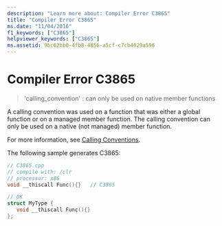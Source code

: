 ```yaml
---
description: "Learn more about: Compiler Error C3865"
title: "Compiler Error C3865"
ms.date: "11/04/2016"
f1_keywords: ["C3865"]
helpviewer_keywords: ["C3865"]
ms.assetid: 9bc62bb0-4fb8-4856-a5cf-c7cb4029a596
---
```

# Compiler Error C3865

> 'calling_convention' : can only be used on native member functions

A calling convention was used on a function that was either a global function or on a managed member function. The calling convention can only be used on a native (not managed) member function.

For more information, see [Calling Conventions](../../cpp/calling-conventions.md).

The following sample generates C3865:

```cpp
// C3865.cpp
// compile with: /clr
// processor: x86
void __thiscall Func(){}   // C3865

// OK
struct MyType {
   void __thiscall Func(){}
};
```
